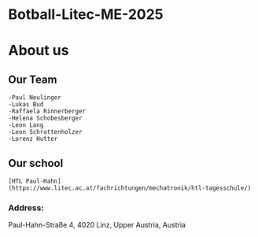 # Botball-Litec-ME-2025
# About us
## Our Team  
    -Paul Neulinger
    -Lukas Bud
    -Raffaela Rinnerberger
    -Helena Schobesberger
    -Leon Lang
    -Leon Schrattenholzer
    -Lorenz Hutter
    
## Our school  
    [HTL Paul-Hahn](https://www.litec.ac.at/fachrichtungen/mechatronik/htl-tagesschule/)  
### Address:  
Paul-Hahn-Straße 4, 4020 Linz, Upper Austria, Austria
